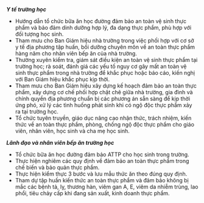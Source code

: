***Y tế trường học*** 
- Hướng dẫn tổ chức bữa ăn học đường đảm bảo an toàn vệ sinh thực phẩm và bảo đảm dinh dưỡng hợp lý, đa dạng thực phẩm, phù hợp với đối tượng học sinh.
- Tham mưu cho Ban Giám hiệu nhà trường trong việc phối hợp với cơ sở y tế địa phương tập huấn, bồi dưỡng chuyên môn về an toàn thực phẩm hàng năm cho nhân viên bếp ăn của nhà trường.
- Thường xuyên kiểm tra, giám sát điều kiện an toàn vệ sinh thực phẩm tại trường học; rà soát, đánh giá các yếu tố nguy cơ gây mất an toàn vệ sinh thực phẩm trong nhà trường để khắc phục hoặc báo cáo, kiến nghị với Ban Giám hiệu khắc phục kịp thời.
- Tham mưu cho Ban Giám hiệu xây dựng kế hoạch đảm bảo an toàn thực phẩm, xây dựng cơ chế phối hợp chặt chẽ giữa nhà trường, gia đình và chính quyền địa phương chuẩn bị các phương án sẵn sàng để kịp thời ứng phó, xử lý các tình huống phát sinh khi có ngộ độc thực phẩm xảy ra tại trường học.
- Tổ chức tuyên truyền, giáo dục nâng cao nhận thức, trách nhiệm, kiến thức về an toàn thực phẩm, phòng, chống ngộ độc thực phẩm cho giáo viên, nhân viên, học sinh và cha mẹ học sinh.

***Lãnh đạo và nhân viên bếp ăn trường học*** 
- Tổ chức bữa ăn học đường đảm bảo ATTP cho học sinh trong trường.
- Thực hiện nghiêm các quy định về đảm bảo an toàn thực phẩm trong chế biến và bảo quản thực phẩm.
- Thực hiện kiểm thực 3 bước và lưu mẫu thức ăn theo đúng quy định.
- Tham dự tập huấn kiến thức an toàn thực phẩm và đảm bảo không bị mắc các bệnh tả, lỵ, thương hàn, viêm gan A, E, viêm da nhiễm trùng, lao phổi, tiêu chảy cấp khi đang sản xuất, kinh doanh thực phẩm.